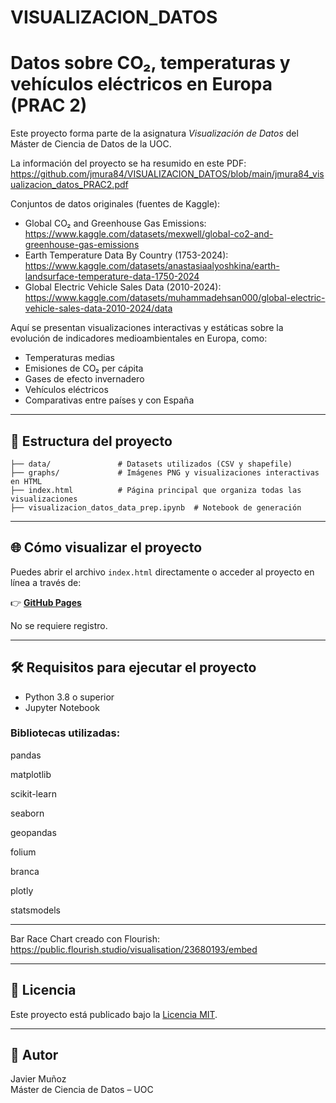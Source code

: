 # VISUALIZACION_DATOS

# Datos sobre CO₂, temperaturas y vehículos eléctricos en Europa (PRAC 2)

Este proyecto forma parte de la asignatura *Visualización de Datos* del Máster de Ciencia de Datos de la UOC.

La información del proyecto se ha resumido en este PDF: https://github.com/jmura84/VISUALIZACION_DATOS/blob/main/jmura84_visualizacion_datos_PRAC2.pdf

Conjuntos de datos originales (fuentes de Kaggle):

- Global CO₂ and Greenhouse Gas Emissions: https://www.kaggle.com/datasets/mexwell/global-co2-and-greenhouse-gas-emissions
- Earth Temperature Data By Country (1753-2024): https://www.kaggle.com/datasets/anastasiaalyoshkina/earth-landsurface-temperature-data-1750-2024
- Global Electric Vehicle Sales Data (2010-2024): https://www.kaggle.com/datasets/muhammadehsan000/global-electric-vehicle-sales-data-2010-2024/data


Aquí se presentan visualizaciones interactivas y estáticas sobre la evolución de indicadores medioambientales en Europa, como:

- Temperaturas medias
- Emisiones de CO₂ per cápita
- Gases de efecto invernadero
- Vehículos eléctricos
- Comparativas entre países y con España

---

## 📁 Estructura del proyecto

```
├── data/               # Datasets utilizados (CSV y shapefile)
├── graphs/             # Imágenes PNG y visualizaciones interactivas en HTML
├── index.html          # Página principal que organiza todas las visualizaciones
├── visualizacion_datos_data_prep.ipynb  # Notebook de generación
```

---

## 🌐 Cómo visualizar el proyecto

Puedes abrir el archivo `index.html` directamente o acceder al proyecto en línea a través de:

👉 **[GitHub Pages](https://jmura84.github.io/VISUALIZACION_DATOS/)**  

No se requiere registro.

---

## 🛠️ Requisitos para ejecutar el proyecto

- Python 3.8 o superior
- Jupyter Notebook

### Bibliotecas utilizadas:

pandas

matplotlib

scikit-learn

seaborn

geopandas

folium

branca

plotly

statsmodels

---

Bar Race Chart creado con Flourish: https://public.flourish.studio/visualisation/23680193/embed

---


## 📜 Licencia

Este proyecto está publicado bajo la [Licencia MIT](LICENSE).

---

## 👤 Autor

Javier Muñoz  
Máster de Ciencia de Datos – UOC
